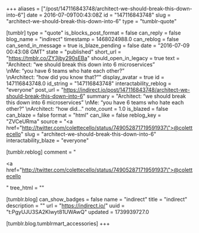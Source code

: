 +++
aliases = ["/post/147116843748/architect-we-should-break-this-down-into-6"]
date = 2016-07-09T00:43:08Z
id = "147116843748"
slug = "architect-we-should-break-this-down-into-6"
type = "tumblr-quote"

[tumblr]
type = "quote"
is_blocks_post_format = false
can_reply = false
blog_name = "indirect"
timestamp = 1468024988.0
can_reblog = false
can_send_in_message = true
is_blaze_pending = false
date = "2016-07-09 00:43:08 GMT"
state = "published"
short_url = "https://tmblr.co/ZY3jby290sEBa"
should_open_in_legacy = true
text = "Architect: &ldquo;we should break this down into 6 microservices&rdquo;<br/>\nMe: &ldquo;you have 6 teams who hate each other?&rdquo;<br/>\nArchitect: &ldquo;how did you know that?&rdquo;"
display_avatar = true
id = 147116843748.0
id_string = "147116843748"
interactability_reblog = "everyone"
post_url = "https://indirect.io/post/147116843748/architect-we-should-break-this-down-into-6"
summary = "Architect: “we should break this down into 6 microservices” \nMe: “you have 6 teams who hate each other?” \nArchitect: “how did..."
note_count = 1.0
is_blazed = false
can_blaze = false
format = "html"
can_like = false
reblog_key = "ZVCeURma"
source = "<a href=\"http://twitter.com/colettecello/status/749052871719591937\">@colettecello</a>"
slug = "architect-we-should-break-this-down-into-6"
interactability_blaze = "everyone"

[tumblr.reblog]
comment = "<p><a href=\"http://twitter.com/colettecello/status/749052871719591937\">@colettecello</a></p>"
tree_html = ""

[tumblr.blog]
can_show_badges = false
name = "indirect"
title = "indirect"
description = ""
url = "https://indirect.io/"
uuid = "t:PgyUJU3SA2Klwyt81UWAwQ"
updated = 1739939727.0

[tumblr.blog.tumblrmart_accessories]
+++
